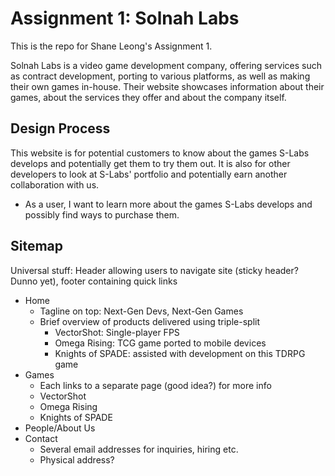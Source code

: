 # Assignment 1: Solnah Labs

This is the repo for Shane Leong's Assignment 1.

Solnah Labs is a video game development company, offering services such as contract development, porting to various platforms, as well as making their own games in-house. Their website showcases information about their games, about the services they offer and about the company itself.

## Design Process

This website is for potential customers to know about the games S-Labs develops and potentially get them to try them out. It is also for other developers to look at S-Labs' portfolio and potentially earn another collaboration with us.

- As a user, I want to learn more about the games S-Labs develops and possibly find ways to purchase them.

## Sitemap

Universal stuff: Header allowing users to navigate site (sticky header? Dunno yet), footer containing quick links

- Home
  - Tagline on top: Next-Gen Devs, Next-Gen Games
  - Brief overview of products delivered using triple-split
    - VectorShot: Single-player FPS
    - Omega Rising: TCG game ported to mobile devices
    - Knights of SPADE: assisted with development on this TDRPG game
- Games
  - Each links to a separate page (good idea?) for more info
  - VectorShot
  - Omega Rising
  - Knights of SPADE
- People/About Us
- Contact
  - Several email addresses for inquiries, hiring etc.
  - Physical address?
